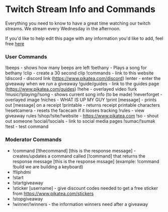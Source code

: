 # Twitch Stream Info and Commands
Everything you need to know to have a great time watching our twitch streams. We stream every Wednesday in the afternoon.

If you'd like to help edit this page with any information you'd like to add, feel free [here]()

### User Commands
!beeps - shows how many beeps are left
!bethany - Plays a song for bethany
!clip - create a 30 second clip
!commands - link to this website
!discord - discord link (https://www.pikatea.com/discord)
!enter - enter the giveaway when we run a giveaway
!guide/guides - link to the guides page (https://www.pikatea.com/guides)
!hehe - overlayed video
!lurk
!music/!playing/!song - shows current song info (to be made)
!neverforget - overlayed image
!niches - WHAT IS UP MY GUY
!print [message] - prints out [message] on a receipt
!printable - returns receipt printable characters
!resetcamera - resets the facecam if it looses tracking
!rules - view giveaway rules
!shop/!site/!website - https://www.pikatea.com
!so - shout out someone
!social/!socials - link to social media pages
!sumac/!sumak
!test - test command


### Moderator Commands
- !command [!thecommand] [this is the response message] - creates/updates a command called [!command] that returns the response message [this is the response mssage] (example: !command !build we are building a keyboard)
- !fliphdmi
- !start
- !startgiveaway
- !sticker [username] - give discount codes needed to get a free sticker from https://www.pikatea.com/stickers
- !stopgiveaway
- !winner/!winners - the information winners need after a giveaway